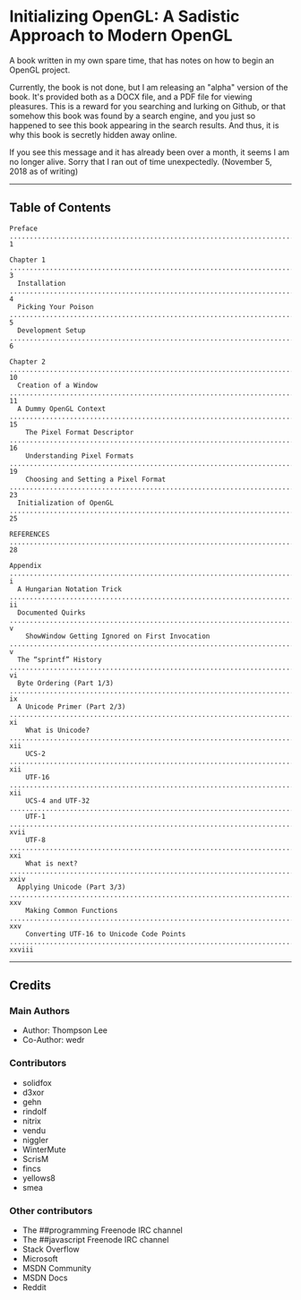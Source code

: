 # Initializing OpenGL: A Sadistic Approach to Modern OpenGL

A book written in my own spare time, that has notes on how to begin an OpenGL project.

Currently, the book is not done, but I am releasing an "alpha" version of the book. It's provided both as a DOCX file, and a PDF file for viewing pleasures. This is a reward for you searching and lurking on Github, or that somehow this book was found by a search engine, and you just so happened to see this book appearing in the search results. And thus, it is why this book is secretly hidden away online.

If you see this message and it has already been over a month, it seems I am no longer alive. Sorry that I ran out of time unexpectedly. (November 5, 2018 as of writing)

------

## Table of Contents

```
Preface .................................................................................................................................. 1

Chapter 1 ................................................................................................................................ 3
  Installation ........................................................................................................................... 4
  Picking Your Poison .................................................................................................................... 5
  Development Setup ...................................................................................................................... 6

Chapter 2 ............................................................................................................................... 10
  Creation of a Window .................................................................................................................. 11
  A Dummy OpenGL Context ................................................................................................................ 15
    The Pixel Format Descriptor ......................................................................................................... 16
    Understanding Pixel Formats ......................................................................................................... 19
    Choosing and Setting a Pixel Format ................................................................................................. 23
  Initialization of OpenGL .............................................................................................................. 25

REFERENCES .............................................................................................................................. 28

Appendix ................................................................................................................................. i
  A Hungarian Notation Trick ............................................................................................................ ii
  Documented Quirks ...................................................................................................................... v
    ShowWindow Getting Ignored on First Invocation ....................................................................................... v
  The “sprintf” History ................................................................................................................. vi
  Byte Ordering (Part 1/3) .............................................................................................................. ix
  A Unicode Primer (Part 2/3) ........................................................................................................... xi
    What is Unicode? ................................................................................................................... xii
    UCS-2 .............................................................................................................................. xii
    UTF-16 ............................................................................................................................. xii
    UCS-4 and UTF-32 ....................................................................................................................xvi
    UTF-1 ............................................................................................................................. xvii
    UTF-8 .............................................................................................................................. xxi
    What is next? ..................................................................................................................... xxiv
  Applying Unicode (Part 3/3) .......................................................................................................... xxv
    Making Common Functions ............................................................................................................ xxv
    Converting UTF-16 to Unicode Code Points ........................................................................................ xxviii
```

------

## Credits

### Main Authors

* Author: Thompson Lee  
* Co-Author: wedr  

### Contributors

* solidfox  
* d3xor  
* gehn  
* rindolf  
* nitrix  
* vendu  
* niggler  
* WinterMute  
* ScrisM  
* fincs  
* yellows8  
* smea  

### Other contributors

* The ##programming Freenode IRC channel  
* The ##javascript Freenode IRC channel  
* Stack Overflow  
* Microsoft  
* MSDN Community  
* MSDN Docs  
* Reddit

